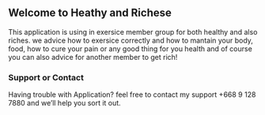 ## Welcome to Heathy and Richese

This application is using in exersice member group for both healthy and also riches. we advice how to exersice correctly and how to mantain your body, food, how to cure your pain or any good thing for you health and of course you can also advice for another member to get rich!



### Support or Contact

Having trouble with Application? feel free to contact my support +668 9 128 7880 and we’ll help you sort it out.

